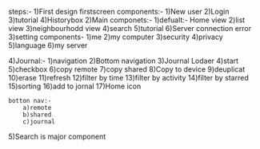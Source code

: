 steps:- 
1)First design firstscreen components:- 
    1)New user
    2)Login
    3)tutorial
    4)Historybox 
2)Main componets:- 
    1)defualt:- Home view
    2)list view
    3)neighbourhodd view
    4)search 
    5)tutorial
    6)Server connection error
3)setting components-
    1)me
    2)my computer
    3)security 
    4)privacy
    5)language
    6)my server

4)Journal:- 
    1)navigation
    2)Bottom navigation
    3)Journal Lodaer
    4)start
    5)checkbox 
    6)copy remote
    7)copy shared
    8)Copy to device
    9)deuplicat
    10)erase
    11)refresh
    12)filter by time
    13)filter by activity 
    14)filter by starred
    15)sorting
    16)add to jornal 
    17)Home icon

    botton nav:- 
        a)remote
        b)shared
        c)journal
5)Search is major component